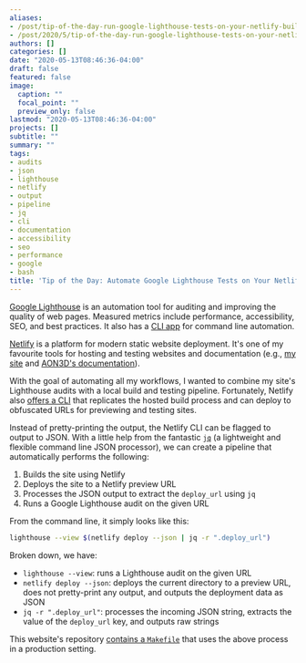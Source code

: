 ```yaml
---
aliases:
- /post/tip-of-the-day-run-google-lighthouse-tests-on-your-netlify-build-pipeline
- /post/2020/5/tip-of-the-day-run-google-lighthouse-tests-on-your-netlify-build-pipeline/
authors: []
categories: []
date: "2020-05-13T08:46:36-04:00"
draft: false
featured: false
image:
  caption: ""
  focal_point: ""
  preview_only: false
lastmod: "2020-05-13T08:46:36-04:00"
projects: []
subtitle: ""
summary: ""
tags:
- audits
- json
- lighthouse
- netlify
- output
- pipeline
- jq
- cli
- documentation
- accessibility
- seo
- performance
- google
- bash
title: 'Tip of the Day: Automate Google Lighthouse Tests on Your Netlify Build Pipeline'
---
```


[Google Lighthouse](https://developers.google.com/web/tools/lighthouse) is an automation tool for auditing and improving the quality of web pages.
Measured metrics include performance, accessibility, SEO, and best practices.
It also has a [CLI app](https://developers.google.com/web/tools/lighthouse#cli) for command line automation.

[Netlify](https://www.netlify.com/) is a platform for modern static website deployment.
It's one of my favourite tools for hosting and testing websites and documentation (e.g., [my site](https://nadeauinnovations.com/) and [AON3D's documentation](https://docs.aon3d.com/)).

With the goal of automating all my workflows, I wanted to combine my site's Lighthouse audits with a local build and testing pipeline.
Fortunately, Netlify also [offers a CLI](https://docs.netlify.com/cli/get-started/) that replicates the hosted build process and can deploy to obfuscated URLs for previewing and testing sites.

Instead of pretty-printing the output, the Netlify CLI can be flagged to output to JSON.
With a little help from the fantastic [`jq`](https://stedolan.github.io/jq/) (a lightweight and flexible command line JSON processor), we can create a pipeline that automatically performs the following:

1. Builds the site using Netlify
2. Deploys the site to a Netlify preview URL
3. Processes the JSON output to extract the `deploy_url` using `jq`
4. Runs a Google Lighthouse audit on the given URL

From the command line, it simply looks like this:

```bash
lighthouse --view $(netlify deploy --json | jq -r ".deploy_url")
```

Broken down, we have:

- `lighthouse --view`: runs a Lighthouse audit on the given URL
- `netlify deploy --json`: deploys the current directory to a preview URL, does not pretty-print any output, and outputs the deployment data as JSON
- `jq -r ".deploy_url"`: processes the incoming JSON string, extracts the value of the `deploy_url` key, and outputs raw strings

This website's repository [contains a `Makefile`](https://github.com/engnadeau/nadeau-innovations-site/blob/master/Makefile) that uses the above process in a production setting.
